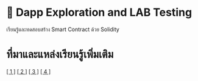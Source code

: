 # 🧬 Dapp Exploration and LAB Testing 
เรียนรู้และทดสอบสร้าง Smart Contract ด้วย Solidity

# ที่มาและแหล่งเรียนรู้เพิ่มเติม 

[[ 1 ]](https://tpbabparn.medium.com/%E0%B8%A1%E0%B8%B7%E0%B8%AD%E0%B9%83%E0%B8%AB%E0%B8%A1%E0%B9%88%E0%B8%9A%E0%B8%B1%E0%B8%99%E0%B8%97%E0%B8%B6%E0%B8%81%E0%B8%81%E0%B8%B2%E0%B8%A3%E0%B9%80%E0%B8%A3%E0%B8%B5%E0%B8%A2%E0%B8%99-blockchain-development-%E0%B8%88%E0%B8%B2%E0%B8%81-microsoft-learn-part-1-d0ec12a668fc)
[[ 2 ]](https://solidity-by-example.org/)
[[ 3 ]](https://cryptozombies.io/)
[[ 4 ]](https://dev.to/t/solidity)

